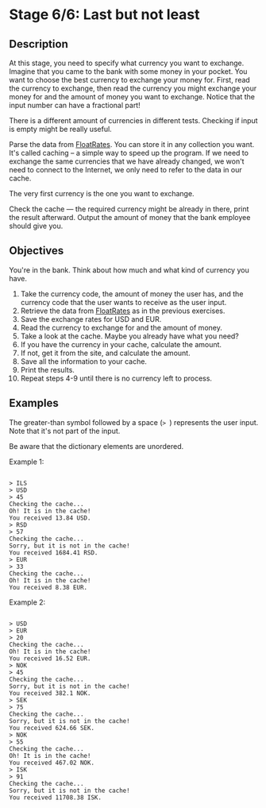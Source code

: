 <h1>Stage 6/6: Last but not least</h1>

<h2>Description</h2>

<p>At this stage, you need to specify what currency you want to exchange. Imagine that you came to the bank with some money in your pocket. You want to choose the best currency to exchange your money for. First, read the currency to exchange, then read the currency you might exchange your money for and the amount of money you want to exchange. Notice that the input number can have a fractional part!</p>

<p><div class="alert alert-primary">There is a different amount of currencies in different tests. Checking if input is empty might be really useful.</div></p>

<p>Parse the data from <a target="_blank" href="http://www.floatrates.com/json-feeds.html" rel="noopener noreferrer nofollow">FloatRates</a>. You can store it in any collection you want. It's called caching – a simple way to speed up the program. If we need to exchange the same currencies that we have already changed, we won't need to connect to the Internet, we only need to refer to the data in our cache. </p>

<p><div class="alert alert-primary">The very first currency is the one you want to exchange.</div></p>

<p>Check the cache — the required currency might be already in there, print the result afterward. Output the amount of money that the bank employee should give you. </p>

<h2>Objectives</h2>

<p>You're in the bank. Think about how much and what kind of currency you have.</p>

<ol>
	<li>Take the currency code, the amount of money the user has, and the currency code that the user wants to receive as the user input.</li>
	<li>Retrieve the data from <a target="_blank" href="http://www.floatrates.com/json-feeds.html" rel="noopener noreferrer nofollow">FloatRates</a> as in the previous exercises.</li>
	<li>Save the exchange rates for USD and EUR.</li>
	<li>Read the currency to exchange for and the amount of money.</li>
	<li>Take a look at the cache. Maybe you already have what you need?</li>
	<li>If you have the currency in your cache, calculate the amount.</li>
	<li>If not, get it from the site, and calculate the amount.</li>
	<li>Save all the information to your cache.</li>
	<li>Print the results.</li>
	<li>Repeat steps 4-9 until there is no currency left to process.</li>
</ol>

<h2>Examples</h2>

<p>The greater-than symbol followed by a space (<code class="java">&gt; </code>) represents the user input. Note that it's not part of the input.</p>

<p><div class="alert alert-primary">Be aware that the dictionary elements are unordered.</div></p>

<p>Example 1:</p>

<pre><code class="language-no-highlight">
&gt; ILS
&gt; USD
&gt; 45
Checking the cache...
Oh! It is in the cache!
You received 13.84 USD.
&gt; RSD
&gt; 57
Checking the cache...
Sorry, but it is not in the cache!
You received 1684.41 RSD.
&gt; EUR
&gt; 33
Checking the cache...
Oh! It is in the cache!
You received 8.38 EUR.</code></pre>

<p>Example 2:</p>

<pre><code class="language-no-highlight">
&gt; USD
&gt; EUR
&gt; 20
Checking the cache...
Oh! It is in the cache!
You received 16.52 EUR.
&gt; NOK
&gt; 45
Checking the cache...
Sorry, but it is not in the cache!
You received 382.1 NOK.
&gt; SEK
&gt; 75
Checking the cache...
Sorry, but it is not in the cache!
You received 624.66 SEK.
&gt; NOK
&gt; 55
Checking the cache...
Oh! It is in the cache!
You received 467.02 NOK.
&gt; ISK
&gt; 91
Checking the cache...
Sorry, but it is not in the cache!
You received 11708.38 ISK.</code></pre>
